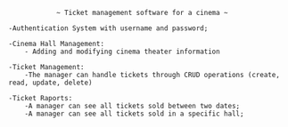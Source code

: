 
				~ Ticket management software for a cinema ~

	-Authentication System with username and password;
	
	-Cinema Hall Management:
		- Adding and modifying cinema theater information
	
	-Ticket Management:
		-The manager can handle tickets through CRUD operations (create, read, update, delete)
		
	-Ticket Raports:
		-A manager can see all tickets sold between two dates;
		-A manager can see all tickets sold in a specific hall;

	